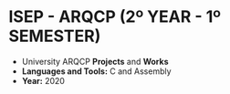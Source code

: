 # ISEP - ARQCP (2º YEAR - 1º SEMESTER)
* University ARQCP **Projects** and **Works**
* **Languages and Tools:** C and Assembly
* **Year:** 2020
